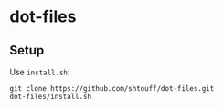 # dot-files

## Setup

Use `install.sh`:

    git clone https://github.com/shtouff/dot-files.git
    dot-files/install.sh


